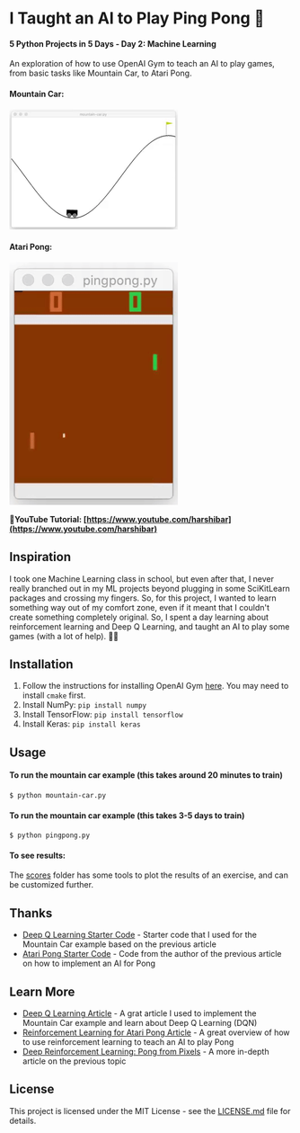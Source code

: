 # I Taught an AI to Play Ping Pong 🏓
#### 5 Python Projects in 5 Days - Day 2: Machine Learning

An exploration of how to use OpenAI Gym to teach an AI to play games, from basic tasks like Mountain Car, to Atari Pong.

#### Mountain Car:
![mountain car](/2_ml/car.gif)

#### Atari Pong:
![mountain car](/2_ml/pong.gif)

**📸YouTube Tutorial: [https://www.youtube.com/harshibar](https://www.youtube.com/harshibar)**

## Inspiration
I took one Machine Learning class in school, but even after that, I never really branched out in my ML projects beyond plugging in some SciKitLearn packages and crossing my fingers. So, for this project, I wanted to learn something way out of my comfort zone, even if it meant that I couldn't create something completely original. So, I spent a day learning about reinforcement learning and Deep Q Learning, and taught an AI to play some games (with a lot of help). 🙏🏾

## Installation
1. Follow the instructions for installing OpenAI Gym [here](https://gym.openai.com/docs). You may need to install `cmake` first.
2. Install NumPy: `pip install numpy`
3. Install TensorFlow: `pip install tensorflow`
4. Install Keras: `pip install keras`

## Usage
#### To run the mountain car example (this takes around 20 minutes to train)
    $ python mountain-car.py

#### To run the mountain car example (this takes 3-5 days to train)
    $ python pingpong.py

#### To see results:
The [scores](/2_ml/scores/score_logger.py) folder has some tools to plot the results of an exercise, and can be customized further.

## Thanks

* [Deep Q Learning Starter Code](https://github.com/gsurma/cartpole) - Starter code that I used for the Mountain Car example based on the previous article
* [Atari Pong Starter Code](https://github.com/dhruvp/atari-pong) - Code from the author of the previous article on how to implement an AI for Pong

## Learn More

* [Deep Q Learning Article](https://keon.github.io/deep-q-learning/) - A grat article I used to implement the Mountain Car example and learn about Deep Q Learning (DQN)
* [Reinforcement Learning for Atari Pong Article](https://medium.com/@dhruvp/how-to-write-a-neural-network-to-play-pong-from-scratch-956b57d4f6e0) - A great overview of how to use reinforcement learning to teach an AI to play Pong
* [Deep Reinforcement Learning: Pong from Pixels](http://karpathy.github.io/2016/05/31/rl/) - A more in-depth article on the previous topic

## License

This project is licensed under the MIT License - see the [LICENSE.md](https://github.com/harshibar/5-python-projects/blob/master/LICENSE) file for details.